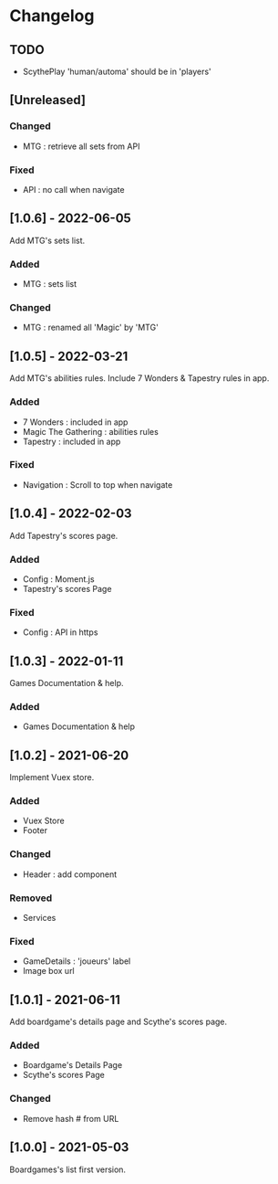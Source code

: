 # Changelog

## TODO

- ScythePlay 'human/automa' should be in 'players'

## [Unreleased]

### Changed

- MTG : retrieve all sets from API

### Fixed

- API : no call when navigate

## [1.0.6] - 2022-06-05

Add MTG's sets list.

### Added

- MTG : sets list

### Changed

- MTG : renamed all 'Magic' by 'MTG'

## [1.0.5] - 2022-03-21

Add MTG's abilities rules.
Include 7 Wonders & Tapestry rules in app.

### Added

- 7 Wonders : included in app
- Magic The Gathering : abilities rules
- Tapestry : included in app

### Fixed

- Navigation : Scroll to top when navigate

## [1.0.4] - 2022-02-03

Add Tapestry's scores page.

### Added

- Config : Moment.js
- Tapestry's scores Page

### Fixed

- Config : API in https

## [1.0.3] - 2022-01-11

Games Documentation & help.

### Added

- Games Documentation & help

## [1.0.2] - 2021-06-20

Implement Vuex store.

### Added

- Vuex Store
- Footer

### Changed

- Header : add component

### Removed

- Services

### Fixed

- GameDetails : 'joueurs' label
- Image box url

## [1.0.1] - 2021-06-11

Add boardgame's details page and Scythe's scores page.

### Added

- Boardgame's Details Page
- Scythe's scores Page

### Changed

- Remove hash # from URL

## [1.0.0] - 2021-05-03

Boardgames's list first version.
